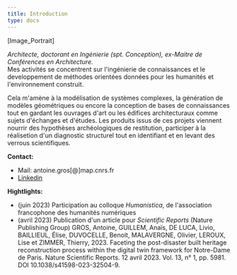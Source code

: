 ```yaml
---
title: Introduction
type: docs
---
```


<!-- ![Portrait](https://www.aria.archi.fr/wp-content/uploads/2021/09/Antoine_Gros3.jpg) -->

[Image_Portrait]

*Architecte, doctorant en Ingénierie (spt. Conception), ex-Maitre de Conférences en Architecture.*\
Mes activités se concentrent sur l'ingénierie de connaissances et le developpement de méthodes orientées données pour les humanités et l'environnement construit.

Cela m'amène à la modélisation de systèmes complexes, la génération de modèles géométriques ou encore la conception de bases de connaissances tout en gardant les ouvrages d'art ou les édifices architecturaux comme sujets d'échanges et d'études. Les produits issus de ces projets viennent nourrir des hypothèses archéologiques de restitution, participer à la réalisetion d'un diagnostic structurel tout en identifiant et en levant des verrous scientifiques.

**Contact:**
+ Mail: antoine.gros[@]map.cnrs.fr
+ [Linkedin](https://www.linkedin.com/in/antoine-gros-225425147/)


**Hightlights:**
+ (juin 2023) Participation au colloque *Humanistica*, de l'association francophone des humanités numériques
+ (avril 2023) Publication d'un article pour *Scientific Reports* (Nature Publishing Group)
GROS, Antoine, GUILLEM, Anaïs, DE LUCA, Livio, BAILLIEUL, Élise, DUVOCELLE, Benoit, MALAVERGNE, Olivier, LEROUX, Lise et ZIMMER, Thierry, 2023. Faceting the post-disaster built heritage reconstruction process within the digital twin framework for Notre-Dame de Paris. Nature Scientific Reports. 12 avril 2023. Vol. 13, n° 1, pp. 5981. DOI 10.1038/s41598-023-32504-9. 